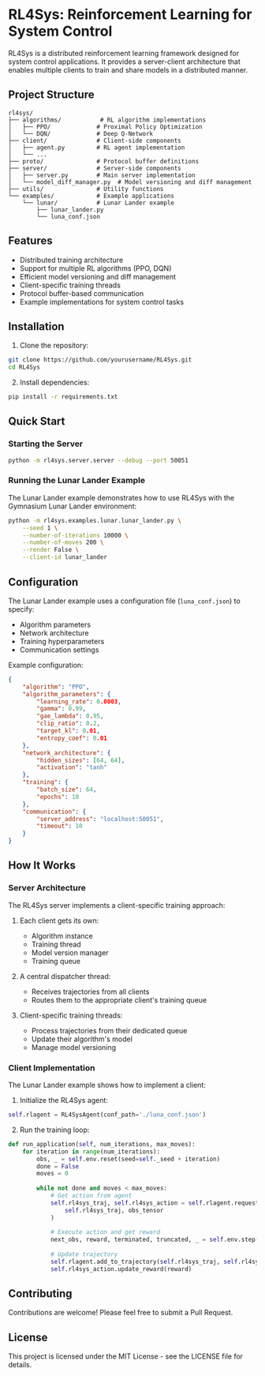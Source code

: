 # RL4Sys: Reinforcement Learning for System Control

RL4Sys is a distributed reinforcement learning framework designed for system control applications. It provides a server-client architecture that enables multiple clients to train and share models in a distributed manner.

## Project Structure

```
rl4sys/
├── algorithms/           # RL algorithm implementations
│   ├── PPO/             # Proximal Policy Optimization
│   └── DQN/             # Deep Q-Network
├── client/              # Client-side components
│   ├── agent.py         # RL agent implementation
│   └── ...
├── proto/               # Protocol buffer definitions
├── server/              # Server-side components
│   ├── server.py        # Main server implementation
│   └── model_diff_manager.py  # Model versioning and diff management
├── utils/               # Utility functions
└── examples/            # Example applications
    └── lunar/           # Lunar Lander example
        ├── lunar_lander.py
        └── luna_conf.json
```

## Features

- Distributed training architecture
- Support for multiple RL algorithms (PPO, DQN)
- Efficient model versioning and diff management
- Client-specific training threads
- Protocol buffer-based communication
- Example implementations for system control tasks

## Installation

1. Clone the repository:
```bash
git clone https://github.com/yourusername/RL4Sys.git
cd RL4Sys
```

2. Install dependencies:
```bash
pip install -r requirements.txt
```

## Quick Start

### Starting the Server

```bash
python -m rl4sys.server.server --debug --port 50051
```

### Running the Lunar Lander Example

The Lunar Lander example demonstrates how to use RL4Sys with the Gymnasium Lunar Lander environment:

```bash
python -m rl4sys.examples.lunar.lunar_lander.py \
    --seed 1 \
    --number-of-iterations 10000 \
    --number-of-moves 200 \
    --render False \
    --client-id lunar_lander
```

## Configuration

The Lunar Lander example uses a configuration file (`luna_conf.json`) to specify:
- Algorithm parameters
- Network architecture
- Training hyperparameters
- Communication settings

Example configuration:
```json
{
    "algorithm": "PPO",
    "algorithm_parameters": {
        "learning_rate": 0.0003,
        "gamma": 0.99,
        "gae_lambda": 0.95,
        "clip_ratio": 0.2,
        "target_kl": 0.01,
        "entropy_coef": 0.01
    },
    "network_architecture": {
        "hidden_sizes": [64, 64],
        "activation": "tanh"
    },
    "training": {
        "batch_size": 64,
        "epochs": 10
    },
    "communication": {
        "server_address": "localhost:50051",
        "timeout": 10
    }
}
```

## How It Works

### Server Architecture

The RL4Sys server implements a client-specific training approach:

1. Each client gets its own:
   - Algorithm instance
   - Training thread
   - Model version manager
   - Training queue

2. A central dispatcher thread:
   - Receives trajectories from all clients
   - Routes them to the appropriate client's training queue

3. Client-specific training threads:
   - Process trajectories from their dedicated queue
   - Update their algorithm's model
   - Manage model versioning

### Client Implementation

The Lunar Lander example shows how to implement a client:

1. Initialize the RL4Sys agent:
```python
self.rlagent = RL4SysAgent(conf_path='./luna_conf.json')
```

2. Run the training loop:
```python
def run_application(self, num_iterations, max_moves):
    for iteration in range(num_iterations):
        obs, _ = self.env.reset(seed=self._seed + iteration)
        done = False
        moves = 0
        
        while not done and moves < max_moves:
            # Get action from agent
            self.rl4sys_traj, self.rl4sys_action = self.rlagent.request_for_action(
                self.rl4sys_traj, obs_tensor
            )
            
            # Execute action and get reward
            next_obs, reward, terminated, truncated, _ = self.env.step(action)
            
            # Update trajectory
            self.rlagent.add_to_trajectory(self.rl4sys_traj, self.rl4sys_action)
            self.rl4sys_action.update_reward(reward)
```

## Contributing

Contributions are welcome! Please feel free to submit a Pull Request.

## License

This project is licensed under the MIT License - see the LICENSE file for details.